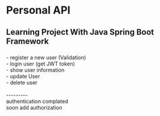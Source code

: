 <h1 align="left">Personal API</h1>

###

<h2 align="left">Learning Project With Java Spring Boot Framework</h2>

###

<p align="left">- register a new user (Validation)<br>- login user (get JWT token)<br>- show user information<br>- update User<br>- delete user<br><br>---------<br>authentication complated<br>soon add authorization</p>

###